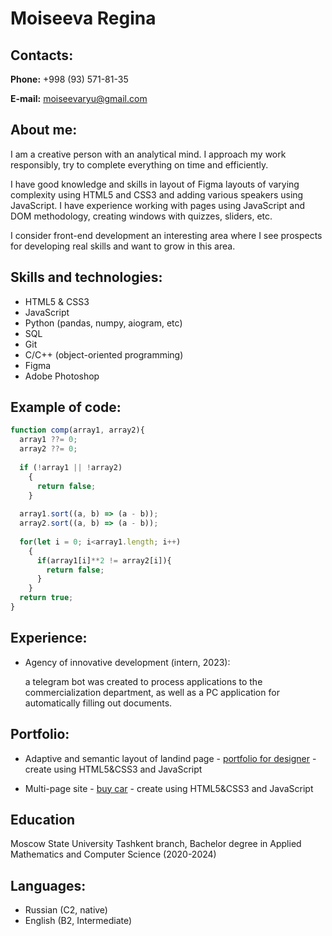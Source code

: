 # Moiseeva Regina

## Contacts:
**Phone:** +998 (93) 571-81-35

**E-mail:** moiseevaryu@gmail.com

## About me:
I am a creative person with an analytical mind. I approach my work responsibly, try to complete everything on time and efficiently.

I have good knowledge and skills in layout of Figma layouts of varying complexity using HTML5 and CSS3 and adding various speakers using JavaScript. I have experience working with pages using JavaScript and DOM methodology, creating windows with quizzes, sliders, etc.

I consider front-end development an interesting area where I see prospects for developing real skills and want to grow in this area.

## Skills and technologies:
* HTML5 & CSS3
* JavaScript
* Python (pandas, numpy, aiogram, etc)
* SQL
* Git
* C/C++ (object-oriented programming)
* Figma
* Adobe Photoshop

## Example of code:
``` javascript
function comp(array1, array2){
  array1 ??= 0;
  array2 ??= 0;
  
  if (!array1 || !array2)
    {
      return false;
    }
  
  array1.sort((a, b) => (a - b));
  array2.sort((a, b) => (a - b));
  
  for(let i = 0; i<array1.length; i++)
    {
      if(array1[i]**2 != array2[i]){
        return false;
      }
    }
  return true;
} 
```

## Experience:
* Agency of innovative development (intern, 2023):

    a telegram bot was created to process applications to the commercialization department, as well as a PC application for automatically filling out documents.


## Portfolio:
* Adaptive and semantic layout of landind page - [portfolio for designer](https://reginamos.github.io/portfolio-designer/) - create using HTML5&CSS3 and JavaScript

* Multi-page site - [buy car](https://reginamos.github.io/buy_cars/) - create using HTML5&CSS3 and JavaScript

## Education
Moscow State University Tashkent branch, Bachelor degree in Applied Mathematics and Computer Science (2020-2024)

## Languages:
* Russian (C2, native) 
* English (B2, Intermediate)
